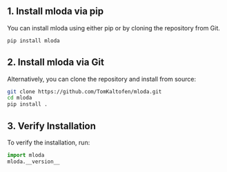 ## 1. Install mloda via pip
You can install mloda using either pip or by cloning the repository from Git.
```bash
pip install mloda
```

## 2. Install mloda via Git
Alternatively, you can clone the repository and install from source:
```bash
git clone https://github.com/TomKaltofen/mloda.git
cd mloda
pip install .
```

## 3. Verify Installation
To verify the installation, run:
``` python
import mloda
mloda.__version__
```